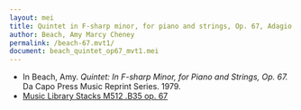 ```yaml
---
layout: mei
title: Quintet in F-sharp minor, for piano and strings, Op. 67, Adagio
author: Beach, Amy Marcy Cheney
permalink: /beach-67.mvt1/
document: beach_quintet_op67_mvt1.mei
---
```


- In Beach, Amy. *Quintet: In F-sharp Minor, for Piano and Strings, Op. 67.* Da Capo Press Music Reprint Series. 1979.
- <a href="https://tufts-primo.hosted.exlibrisgroup.com/permalink/f/14dinuo/01TUN_ALMA2183367040003851">Music Library Stacks M512 .B35 op. 67</a>
